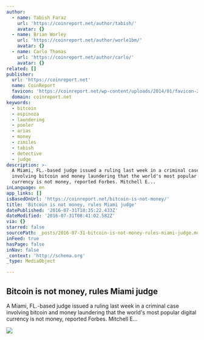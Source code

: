 ```yaml
---
author:
  - name: Tabish Faraz
    url: 'https://coinreport.net/author/tabish/'
    avatar: {}
  - name: Brian Worley
    url: 'https://coinreport.net/author/worle1bm/'
    avatar: {}
  - name: Carlo Thomas
    url: 'https://coinreport.net/author/carlo/'
    avatar: {}
related: []
publisher:
  url: 'https://coinreport.net'
  name: CoinReport
  favicon: 'https://coinreport.net/wp-content/uploads/2014/01/favicon-2.ico'
  domain: coinreport.net
keywords:
  - bitcoin
  - espinoza
  - laundering
  - pooler
  - arias
  - money
  - zimiles
  - tabish
  - detective
  - judge
description: >-
  A Miami, FL.-based judge issued a ruling last week in a criminal case
  involving bitcoin and money laundering that the world's most popular digital
  currency is not money, reported Forbes. Mitchell E...
inLanguage: en
app_links: []
isBasedOnUrl: 'https://coinreport.net/bitcoin-is-not-money/'
title: 'Bitcoin is not money, rules Miami judge'
datePublished: '2016-07-31T18:35:22.433Z'
dateModified: '2016-07-31T08:41:02.582Z'
via: {}
starred: false
sourcePath: _posts/2016-07-31-bitcoin-is-not-money-rules-miami-judge.md
inFeed: true
hasPage: false
inNav: false
_context: 'http://schema.org'
_type: MediaObject

---
```

<article style=""><h1>Bitcoin is not money, rules Miami judge</h1><p>A Miami, FL.-based judge issued a ruling last week in a criminal case involving bitcoin and money laundering that the world's most popular digital currency is not money, reported Forbes. Mitchell E...</p><img src="https://coinreport.net/wp-content/uploads/2015/03/Bitcoin-logo-150x150.png" /></article>